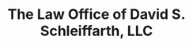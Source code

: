 ---
title: "The Law Office of David S. Schleiffarth, LLC"
url: /webster-groves/the-law-office-of-david-s-schleiffarth-llc/
shop: supermarket
---
